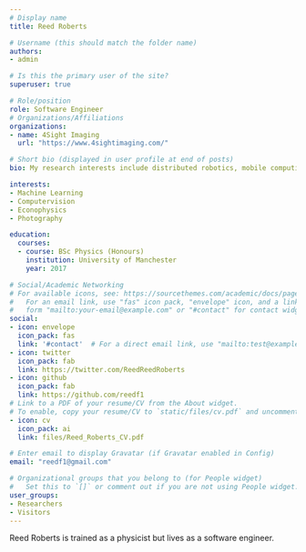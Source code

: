 ```yaml
---
# Display name
title: Reed Roberts

# Username (this should match the folder name)
authors:
- admin

# Is this the primary user of the site?
superuser: true

# Role/position
role: Software Engineer
# Organizations/Affiliations
organizations:
- name: 4Sight Imaging 
  url: "https://www.4sightimaging.com/"

# Short bio (displayed in user profile at end of posts)
bio: My research interests include distributed robotics, mobile computing and programmable matter.

interests:
- Machine Learning
- Computervision
- Econophysics
- Photography

education:
  courses:
  - course: BSc Physics (Honours)
    institution: University of Manchester
    year: 2017

# Social/Academic Networking
# For available icons, see: https://sourcethemes.com/academic/docs/page-builder/#icons
#   For an email link, use "fas" icon pack, "envelope" icon, and a link in the
#   form "mailto:your-email@example.com" or "#contact" for contact widget.
social:
- icon: envelope
  icon_pack: fas
  link: '#contact'  # For a direct email link, use "mailto:test@example.org".
- icon: twitter
  icon_pack: fab
  link: https://twitter.com/ReedReedRoberts
- icon: github
  icon_pack: fab
  link: https://github.com/reedf1
# Link to a PDF of your resume/CV from the About widget.
# To enable, copy your resume/CV to `static/files/cv.pdf` and uncomment the lines below.
- icon: cv
  icon_pack: ai
  link: files/Reed_Roberts_CV.pdf

# Enter email to display Gravatar (if Gravatar enabled in Config)
email: "reedf1@gmail.com"

# Organizational groups that you belong to (for People widget)
#   Set this to `[]` or comment out if you are not using People widget.
user_groups:
- Researchers
- Visitors
---
```


Reed Roberts is trained as a physicist but lives as a software engineer.
